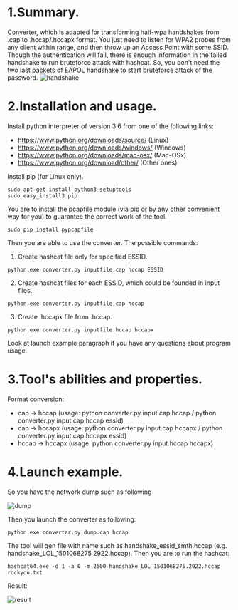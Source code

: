 # 1.Summary.
Converter, which is adapted for transforming half-wpa handshakes from .cap to .hccap/.hccapx format. You just need to listen for WPA2 probes from any client within range, and then throw up an Access Point with some SSID. Though the authentication will fail, there is enough information in the failed handshake to run bruteforce attack with hashcat. So, you don't need the two last packets of EAPOL handshake to start bruteforce attack of the password.
![handshake](https://pp.userapi.com/c639627/v639627673/30c64/R-wFtdidQHc.jpg)

# 2.Installation and usage.
Install python interpreter of version 3.6 from one of the following links:
* https://www.python.org/downloads/source/ (Linux)
* https://www.python.org/downloads/windows/ (Windows)
* https://www.python.org/downloads/mac-osx/ (Mac-OSx)
* https://www.python.org/download/other/ (Other ones)

Install pip (for Linux only).
```
sudo apt-get install python3-setuptools
sudo easy_install3 pip
```

You are to install the pcapfile module (via pip or by any other convenient way for you) to guarantee the correct work of the tool.
```
sudo pip install pypcapfile
```
Then you are able to use the converter. The possible commands:
1. Create hashcat file only for specified ESSID.
```
python.exe converter.py inputfile.cap hccap ESSID  
```
2. Create hashcat files for each ESSID, which could be founded in input files.
```
python.exe converter.py inputfile.cap hccap
```
3. Create .hccapx file from .hccap.
```
python.exe converter.py inputfile.hccap hccapx
```
Look at launch example paragraph if you have any questions about program usage.

# 3.Tool's abilities and properties.
Format conversion:
* cap -> hccap (usage: python converter.py input.cap hccap / python converter.py input.cap hccap essid)
* cap -> hccapx (usage: python converter.py input.cap hccapx / python converter.py input.cap hccapx essid)
* hccap -> hccapx (usage: python converter.py input.hccap hccapx)

# 4.Launch example.
So you have the network dump such as following

![dump](https://pp.userapi.com/c639627/v639627975/35b8c/rw9vSLp1psc.jpg)


Then you launch the converter as following:
```
python.exe converter.py dump.cap hccap
```
The tool will gen file with name such as handshake_essid_smth.hccap (e.g. handshake_LOL_1501068275.2922.hccap). Then you are to run the hashcat:
```
hashcat64.exe -d 1 -a 0 -m 2500 handshake_LOL_1501068275.2922.hccap rockyou.txt
```
Result:

![result](https://pp.userapi.com/c840129/v840129682/16ced/mWGJSW5SlIo.jpg)
